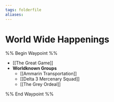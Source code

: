 ```yaml
---
tags: folderfile
aliases:
---
```


# World Wide Happenings
%% Begin Waypoint %%
- [[The Great Game]]
- **Worldknown Groups**
	- [[Ammarin Transportation]]
	- [[Delta 3 Mercenary Squad]]
	- [[The Grey Ordeal]]

%% End Waypoint %%
